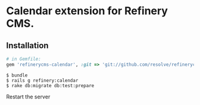 # Calendar extension for Refinery CMS.

## Installation

```ruby
# in Gemfile:
gem 'refinerycms-calendar', :git => 'git://github.com/resolve/refinerycms-calendar.git', :branch => '2-0-stable'
```

```
$ bundle
$ rails g refinery:calendar
$ rake db:migrate db:test:prepare
```

Restart the server
